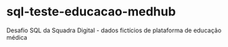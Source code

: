 # sql-teste-educacao-medhub
Desafio SQL da Squadra Digital - dados fictícios de plataforma de educação médica
